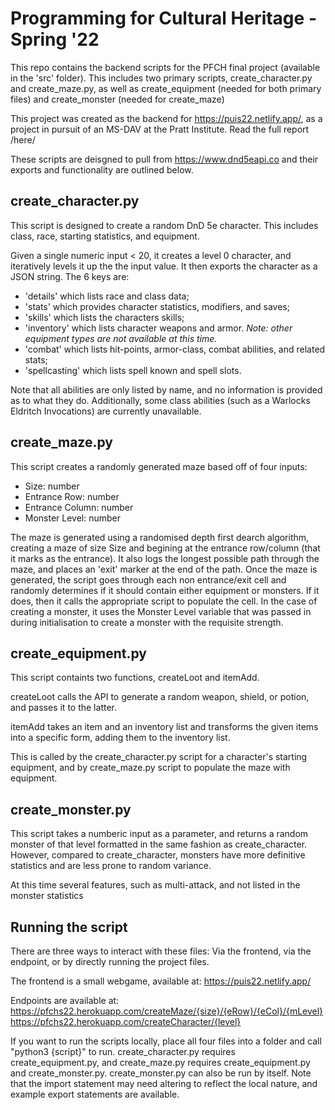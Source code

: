 # Programming for Cultural Heritage - Spring '22

This repo contains the backend scripts for the PFCH final project (available in the 'src' folder). This includes two primary scripts, create_character.py and create_maze.py, as well as create_equipment (needed for both primary files) and create_monster (needed for create_maze)

This project was created as the backend for https://puis22.netlify.app/, as a project in pursuit of an MS-DAV at the Pratt Institute. Read the full report /here/

These scripts are deisgned to pull from https://www.dnd5eapi.co and their exports and functionality are outlined below.

## create_character.py
This script is designed to create a random DnD 5e character. This includes class, race, starting statistics, and equipment. 

Given a single numeric input < 20, it creates a level 0 character, and iteratively levels it up the the input value. It then exports the character as a JSON string. 
The 6 keys are: 
- 'details' which lists race and class data; 
- 'stats' which provides character statistics, modifiers, and saves; 
- 'skills' which lists the characters skills; 
- 'inventory' which lists character weapons and armor. *Note: other equipment types are not available at this time.*
- 'combat' which lists hit-points, armor-class, combat abilities, and related stats;
- 'spellcasting' which lists spell known and spell slots. 

Note that all abilities are only listed by name, and no information is provided as to what they do. Additionally, some class abilities (such as a Warlocks Eldritch Invocations) are currently unavailable.

## create_maze.py
This script creates a randomly generated maze based off of four inputs: 
- Size: number
- Entrance Row: number
- Entrance Column: number
- Monster Level: number

The maze is generated using a randomised depth first dearch algorithm, creating a maze of size Size and begining at the entrance row/column (that it marks as the entrance).
It also logs the longest possible path through the maze, and places an 'exit' marker at the end of the path.
Once the maze is generated, the script goes through each non entrance/exit cell and randomly determines if it should contain either equipment or monsters. If it does, then it calls the appropriate script to populate the cell.
In the case of creating a monster, it uses the Monster Level variable that was passed in during initialisation to create a monster with the requisite strength.

## create_equipment.py
This script containts two functions, createLoot and itemAdd. 

createLoot calls the API to generate a random weapon, shield, or potion, and passes it to the latter. 

itemAdd takes an item and an inventory list and transforms the given items into a specific form, adding them to the inventory list.

This is called by the create_character.py script for a character's starting equipment, and by create_maze.py script to populate the maze with equipment.

## create_monster.py
This script takes a numberic input as a parameter, and returns a random monster of that level formatted in the same fashion as create_character. However, compared to create_character, monsters have more definitive statistics and are less prone to random variance.

At this time several features, such as multi-attack, and not listed in the monster statistics

## Running the script
There are three ways to interact with these files: Via the frontend, via the endpoint, or by directly running the project files.

The frontend is a small webgame, available at:
https://puis22.netlify.app/

Endpoints are available at:
https://pfchs22.herokuapp.com/createMaze/{size}/{eRow}/{eCol}/{mLevel}
https://pfchs22.herokuapp.com/createCharacter/{level}

If you want to run the scripts locally, place all four files into a folder and call "python3 {script}" to run. create_character.py requires create_equipment.py, and create_maze.py requires create_equipment.py and create_monster.py. create_monster.py can also be run by itself.
Note that the import statement may need altering to reflect the local nature, and example export statements are available. 
